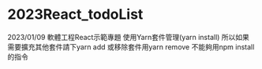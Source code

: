 # 2023React_todoList
2023/01/09 軟體工程React示範專題
使用Yarn套件管理(yarn install)
所以如果需要擴充其他套件請下yarn add <package>或移除套件用yarn remove <package>
不能夠用npm install <package> 的指令